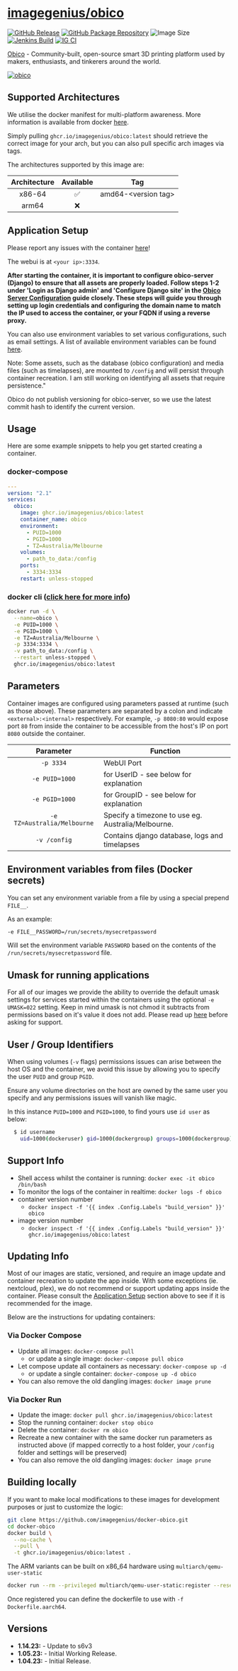 <!-- DO NOT EDIT THIS FILE MANUALLY  -->

# [imagegenius/obico](https://github.com/imagegenius/docker-obico)

[![GitHub Release](https://img.shields.io/github/release/imagegenius/docker-obico.svg?color=007EC6&labelColor=555555&logoColor=ffffff&style=for-the-badge&logo=github)](https://github.com/imagegenius/docker-obico/releases)
[![GitHub Package Repository](https://img.shields.io/static/v1.svg?color=007EC6&labelColor=555555&logoColor=ffffff&style=for-the-badge&label=imagegenius.io&message=GitHub%20Package&logo=github)](https://github.com/imagegenius/docker-obico/packages)
![Image Size](https://img.shields.io/docker/image-size/imagegenius/obico/latest.svg?color=007EC6&labelColor=555555&logoColor=ffffff&style=for-the-badge&logo=docker)
[![Jenkins Build](https://img.shields.io/jenkins/build?labelColor=555555&logoColor=ffffff&style=for-the-badge&jobUrl=https%3A%2F%2Fci.imagegenius.io%2Fjob%2FDocker-Pipeline-Builders%2Fjob%2Fdocker-obico%2Fjob%2Fmain%2F&logo=jenkins)](https://ci.imagegenius.io/job/Docker-Pipeline-Builders/job/docker-obico/job/main/)
[![IG CI](https://img.shields.io/badge/dynamic/yaml?color=007EC6&labelColor=555555&logoColor=ffffff&style=for-the-badge&label=CI&query=CI&url=https%3A%2F%2Fci-tests.imagegenius.io%2Fimagegenius%2Fobico%2Flatest%2Fci-status.yml)](https://ci-tests.imagegenius.io/imagegenius/obico/latest/index.html)

[Obico](https://www.obico.io/) - Community-built, open-source smart 3D printing platform used by makers, enthusiasts, and tinkerers around the world.

[![obico](https://www.obico.io/wwwimg/logo.svg)](https://www.obico.io/)

## Supported Architectures

We utilise the docker manifest for multi-platform awareness. More information is available from docker [here](https://github.com/docker/distribution/blob/master/docs/spec/manifest-v2-2.md#manifest-list).

Simply pulling `ghcr.io/imagegenius/obico:latest` should retrieve the correct image for your arch, but you can also pull specific arch images via tags.

The architectures supported by this image are:

| Architecture | Available | Tag |
| :----: | :----: | ---- |
| x86-64 | ✅ | amd64-\<version tag\> |
| arm64 | ❌ | |

## Application Setup

Please report any issues with the container [here](https://github.com/imagegenius/docker-obico/issues)!

The webui is at `<your ip>:3334`.

**After starting the container, it is important to configure obico-server (Django) to ensure that all assets are properly loaded. Follow steps 1-2 under 'Login as Django admin' and 'Configure Django site' in the [Obico Server Configuration](https://www.obico.io/docs/server-guides/configure/#login-as-django-admin) guide closely. These steps will guide you through setting up login credentials and configuring the domain name to match the IP used to access the container, or your FQDN if using a reverse proxy.**

You can also use environment variables to set various configurations, such as email settings. A list of available environment variables can be found [here](https://github.com/TheSpaghettiDetective/obico-server/blob/release/docker-compose.yml#L13-L40).

Note: Some assets, such as the database (obico configuration) and media files (such as timelapses), are mounted to `/config` and will persist through container recreation. I am still working on identifying all assets that require persistence."

Obico do not publish versioning for obico-server, so we use the latest commit hash to identify the current version.

## Usage

Here are some example snippets to help you get started creating a container.

### docker-compose

```yaml
---
version: "2.1"
services:
  obico:
    image: ghcr.io/imagegenius/obico:latest
    container_name: obico
    environment:
      - PUID=1000
      - PGID=1000
      - TZ=Australia/Melbourne
    volumes:
      - path_to_data:/config
    ports:
      - 3334:3334
    restart: unless-stopped
```

### docker cli ([click here for more info](https://docs.docker.com/engine/reference/commandline/cli/))

```bash
docker run -d \
  --name=obico \
  -e PUID=1000 \
  -e PGID=1000 \
  -e TZ=Australia/Melbourne \
  -p 3334:3334 \
  -v path_to_data:/config \
  --restart unless-stopped \
  ghcr.io/imagegenius/obico:latest
```

## Parameters

Container images are configured using parameters passed at runtime (such as those above). These parameters are separated by a colon and indicate `<external>:<internal>` respectively. For example, `-p 8080:80` would expose port `80` from inside the container to be accessible from the host's IP on port `8080` outside the container.

| Parameter | Function |
| :----: | --- |
| `-p 3334` | WebUI Port |
| `-e PUID=1000` | for UserID - see below for explanation |
| `-e PGID=1000` | for GroupID - see below for explanation |
| `-e TZ=Australia/Melbourne` | Specify a timezone to use eg. Australia/Melbourne. |
| `-v /config` | Contains django database, logs and timelapses |

## Environment variables from files (Docker secrets)

You can set any environment variable from a file by using a special prepend `FILE__`.

As an example:

```bash
-e FILE__PASSWORD=/run/secrets/mysecretpassword
```

Will set the environment variable `PASSWORD` based on the contents of the `/run/secrets/mysecretpassword` file.

## Umask for running applications

For all of our images we provide the ability to override the default umask settings for services started within the containers using the optional `-e UMASK=022` setting.
Keep in mind umask is not chmod it subtracts from permissions based on it's value it does not add. Please read up [here](https://en.wikipedia.org/wiki/Umask) before asking for support.

## User / Group Identifiers

When using volumes (`-v` flags) permissions issues can arise between the host OS and the container, we avoid this issue by allowing you to specify the user `PUID` and group `PGID`.

Ensure any volume directories on the host are owned by the same user you specify and any permissions issues will vanish like magic.

In this instance `PUID=1000` and `PGID=1000`, to find yours use `id user` as below:

```bash
  $ id username
    uid=1000(dockeruser) gid=1000(dockergroup) groups=1000(dockergroup)
```

## Support Info

* Shell access whilst the container is running: `docker exec -it obico /bin/bash`
* To monitor the logs of the container in realtime: `docker logs -f obico`
* container version number
  * `docker inspect -f '{{ index .Config.Labels "build_version" }}' obico`
* image version number
  * `docker inspect -f '{{ index .Config.Labels "build_version" }}' ghcr.io/imagegenius/obico:latest`

## Updating Info

Most of our images are static, versioned, and require an image update and container recreation to update the app inside. With some exceptions (ie. nextcloud, plex), we do not recommend or support updating apps inside the container. Please consult the [Application Setup](#application-setup) section above to see if it is recommended for the image.

Below are the instructions for updating containers:

### Via Docker Compose

* Update all images: `docker-compose pull`
  * or update a single image: `docker-compose pull obico`
* Let compose update all containers as necessary: `docker-compose up -d`
  * or update a single container: `docker-compose up -d obico`
* You can also remove the old dangling images: `docker image prune`

### Via Docker Run

* Update the image: `docker pull ghcr.io/imagegenius/obico:latest`
* Stop the running container: `docker stop obico`
* Delete the container: `docker rm obico`
* Recreate a new container with the same docker run parameters as instructed above (if mapped correctly to a host folder, your `/config` folder and settings will be preserved)
* You can also remove the old dangling images: `docker image prune`

## Building locally

If you want to make local modifications to these images for development purposes or just to customize the logic:

```bash
git clone https://github.com/imagegenius/docker-obico.git
cd docker-obico
docker build \
  --no-cache \
  --pull \
  -t ghcr.io/imagegenius/obico:latest .
```

The ARM variants can be built on x86_64 hardware using `multiarch/qemu-user-static`

```bash
docker run --rm --privileged multiarch/qemu-user-static:register --reset
```

Once registered you can define the dockerfile to use with `-f Dockerfile.aarch64`.

## Versions

* **1.14.23:** - Update to s6v3
* **1.05.23:** - Initial Working Release.
* **1.04.23:** - Initial Release.
